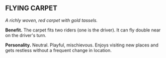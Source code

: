 ## FLYING CARPET

_A richly woven, red carpet with gold tassels._

**Benefit.** The carpet fits two riders (one is the driver). It can fly double near on the driver's turn.

**Personality.** Neutral. Playful, mischievous. Enjoys visiting new places and gets restless without a frequent change in location.

